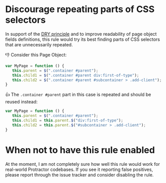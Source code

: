 # Discourage repeating parts of CSS selectors

In support of the [DRY principle](https://en.wikipedia.org/wiki/Don%27t_repeat_yourself) and to improve readability of page object fields definitions, this rule would try its best finding parts of CSS selectors that are unnecessarily repeated.

:thumbsdown: Consider this Page Object:

```js
var MyPage = function () {
   this.parent = $(".container #parent");
   this.child1 = $(".container #parent div:first-of-type");
   this.child2 = $(".container #parent #subcontainer > .add-client");
}
```

:thumbsup: The `.container #parent` part in this case is repeated and should be reused instead:

```js
var MyPage = function () {
   this.parent = $(".container #parent");
   this.child1 = this.parent.$("div:first-of-type");
   this.child2 = this.parent.$("#subcontainer > .add-client");
}
```

# When not to have this rule enabled

At the moment, I am not completely sure how well this rule would work for real-world Protractor codebases. 
If you see it reporting false positives, please report through the issue tracker and consider disabling the rule.
